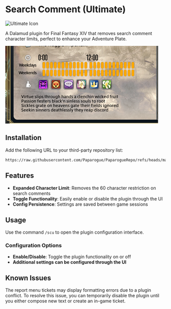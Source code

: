 # Search Comment (Ultimate)
![Ultimate Icon](https://raw.github.com/Paparogue/SearchCommentUltimate/ef0a47920387ed29b2a599572156bbe9cfab4ea9/CommentSearch.png)

A Dalamud plugin for Final Fantasy XIV that removes search comment character limits, perfect to enhance your Adventure Plate.

![AventurePlate Icon](https://raw.githubusercontent.com/Paparogue/SearchCommentUltimate/bdee2c374ddff935b37a8cc1e4633f3d016d641b/grafik.png)

## Installation
Add the following URL to your third-party repository list:
```
https://raw.githubusercontent.com/Paparogue/PaparogueRepo/refs/heads/main/repo.json
```

## Features
- **Expanded Character Limit**: Removes the 60 character restriction on search comments
- **Toggle Functionality**: Easily enable or disable the plugin through the UI
- **Config Persistence**: Settings are saved between game sessions

## Usage
Use the command `/scu` to open the plugin configuration interface.

### Configuration Options
- **Enable/Disable**: Toggle the plugin functionality on or off
- **Additional settings can be configured through the UI**

## Known Issues
The report menu tickets may display formatting errors due to a plugin conflict. To resolve this issue, you can temporarily disable the plugin until you either compose new text or create an in-game ticket.
